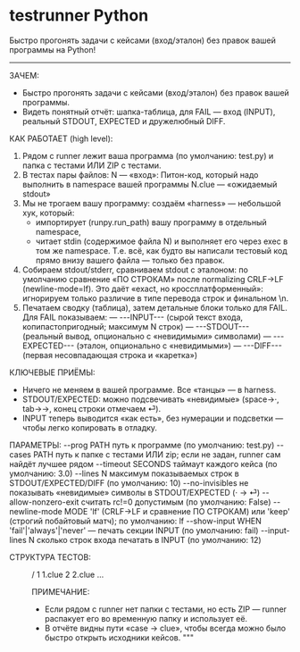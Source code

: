 # testrunner Python
Быстро прогонять задачи с кейсами (вход/эталон) без правок вашей программы на Python!


_________________________________________________________________________________________

ЗАЧЕМ:
- Быстро прогонять задачи с кейсами (вход/эталон) без правок вашей программы.
- Видеть понятный отчёт: шапка-таблица, для FAIL — вход (INPUT), реальный STDOUT, EXPECTED и дружелюбный DIFF.

КАК РАБОТАЕТ (high level):
1) Рядом с runner лежит ваша программа (по умолчанию: test.py) и папка с тестами ИЛИ ZIP с тестами.
2) В тестах пары файлов:
     N         — «вход»: Питон-код, который надо выполнить в namespace вашей программы
     N.clue    — «ожидаемый stdout»
3) Мы не трогаем вашу программу: создаём «harness» — небольшой хук, который:
     - импортирует (runpy.run_path) вашу программу в отдельный namespace,
     - читает stdin (содержимое файла N) и выполняет его через exec в том же namespace.
   Т.е. всё, как будто вы написали тестовый код прямо внизу вашего файла — только без правок.
4) Собираем stdout/stderr, сравниваем stdout с эталоном:
     по умолчанию сравнение «ПО СТРОКАМ» после normalizing CRLF→LF (newline-mode=lf).
     Это даёт «exact, но кроссплатформенный»: игнорируем только различие в типе перевода строк и финальном \n.
5) Печатаем сводку (таблица), затем детальные блоки только для FAIL.
   Для FAIL показываем:
     — ---INPUT--- (сырой текст входа, копипастопригодный; максимум N строк)
     — ---STDOUT--- (реальный вывод, опционально с «невидимыми» символами)
     — ---EXPECTED--- (эталон, опционально с «невидимыми»)
     — ---DIFF--- (первая несовпадающая строка и «каретка»)

КЛЮЧЕВЫЕ ПРИЁМЫ:
- Ничего не меняем в вашей программе. Все «танцы» — в harness.
- STDOUT/EXPECTED: можно подсвечивать «невидимые» (space→·, tab→→, конец строки отмечаем ⏎).
- INPUT теперь выводится «как есть», без нумерации и подсветки — чтобы легко копировать в отладку.

ПАРАМЕТРЫ:
  --prog PATH            путь к программе (по умолчанию: test.py)
  --cases PATH           путь к папке с тестами ИЛИ zip; если не задан, runner сам найдёт лучшее рядом
  --timeout SECONDS      таймаут каждого кейса (по умолчанию: 3.0)
  --lines N              максимум показываемых строк в STDOUT/EXPECTED/DIFF (по умолчанию: 10)
  --no-invisibles        не показывать «невидимые» символы в STDOUT/EXPECTED (· → ⏎)
  --allow-nonzero-exit   считать rc!=0 допустимым (по умолчанию: False)
  --newline-mode MODE    'lf' (CRLF→LF и сравнение ПО СТРОКАМ) или 'keep' (строгий побайтовый матч); по умолчанию: lf
  --show-input WHEN      'fail'|'always'|'never' — печать секции INPUT (по умолчанию: fail)
  --input-lines N        сколько строк входа печатать в INPUT (по умолчанию: 12)

СТРУКТУРА ТЕСТОВ:
  <dir>/
    1
    1.clue
    2
    2.clue
    ...

ПРИМЕЧАНИЕ:
- Если рядом с runner нет папки с тестами, но есть ZIP — runner распакует его во временную папку и использует её.
- В отчёте видны пути «case → clue», чтобы всегда можно было быстро открыть исходники кейсов.
"""
